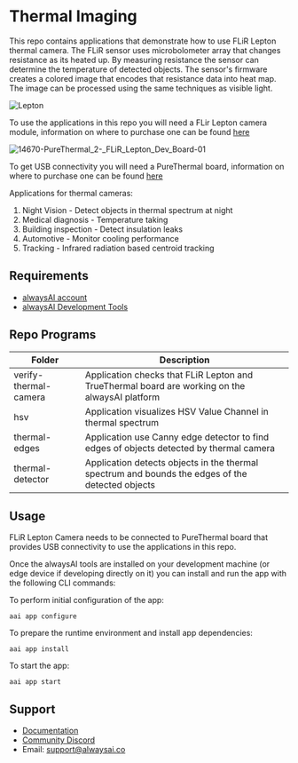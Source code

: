 # Thermal Imaging
This repo contains applications that demonstrate how to use FLiR Lepton thermal camera.  The FLiR sensor uses microbolometer array that changes resistance as its heated up.  By measuring resistance the sensor can determine the temperature of detected objects.  The sensor's firmware creates a colored image that encodes that resistance data into heat map.  The image can be processed using the same techniques as visible light.

![Lepton](https://user-images.githubusercontent.com/21957723/96892827-e22c1600-143e-11eb-983a-9d2316730169.jpg)

To use the applications in this repo you will need a FLir Lepton camera module, information on where to purchase one can be found [here](https://lepton.flir.com/)

![14670-PureThermal_2-_FLiR_Lepton_Dev_Board-01](https://user-images.githubusercontent.com/21957723/96893184-4bac2480-143f-11eb-869d-b9ff4f29169b.jpg)

To get USB connectivity you will need a PureThermal board, information on where to purchase one can be found [here](https://www.digikey.com/en/product-highlight/g/groupgets/purethermal-boards?utm_adgroup=xGeneral&utm_source=google&utm_medium=cpc&utm_campaign=Dynamic%20Search&utm_term=&utm_content=xGeneral&gclid=Cj0KCQjw28T8BRDbARIsAEOMBcx4dKdKK7L4yeLrnVBfl1GyPnaFo-tPLi55sXJyuX3zQA7RwKLBvyIaAqy4EALw_wcB)


Applications for thermal cameras:
1. Night Vision - Detect objects in thermal spectrum at night
2. Medical diagnosis - Temperature taking
3. Building inspection - Detect insulation leaks
4. Automotive - Monitor cooling performance
5. Tracking - Infrared radiation based centroid tracking

## Requirements
* [alwaysAI account](https://alwaysai.co/auth?register=true)
* [alwaysAI Development Tools](https://alwaysai.co/docs/get_started/development_computer_setup.html)

## Repo Programs
| Folder                     	| Description                                                                                              	|
|----------------------------	|----------------------------------------------------------------------------------------------------------	|
| verify-thermal-camera       | Application checks that FLiR Lepton and TrueThermal board are working on the alwaysAI platform  	|
| hsv 	                      | Application visualizes HSV Value Channel in thermal spectrum|
| thermal-edges  	            | Application use Canny edge detector to find edges of objects detected by thermal camera|
| thermal-detector            | Application detects objects in the thermal spectrum and bounds the edges of the detected objects|

## Usage
FLiR Lepton Camera needs to be connected to PureThermal board that provides USB connectivity to use the applications in this repo.

Once the alwaysAI tools are installed on your development machine (or edge device if developing directly on it) you can install and run the app with the following CLI commands:

To perform initial configuration of the app:
```
aai app configure
```

To prepare the runtime environment and install app dependencies:
```
aai app install
```

To start the app:
```
aai app start
```

## Support
* [Documentation](https://alwaysai.co/docs/)
* [Community Discord](https://discord.gg/z3t9pea)
* Email: support@alwaysai.co